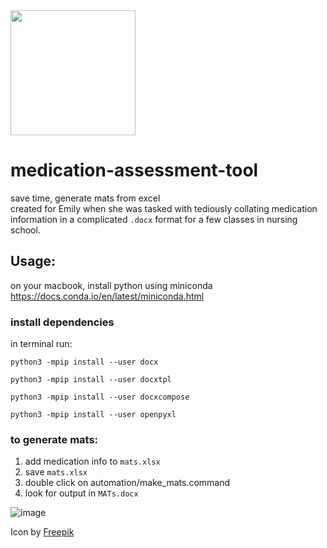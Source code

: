 <img src="https://user-images.githubusercontent.com/10421813/66350898-4aca5280-e911-11e9-9c84-fadede94a64d.png" width="200"/>


# medication-assessment-tool
save time, generate mats from excel<br>
created for Emily when she was tasked with tediously collating medication information in a complicated `.docx` format for a few classes in nursing school.<br>

## Usage:
on your macbook, install python using miniconda https://docs.conda.io/en/latest/miniconda.html

### install dependencies
in terminal run:

```python3 -mpip install --user docx```

```python3 -mpip install --user docxtpl```

```python3 -mpip install --user docxcompose```

```python3 -mpip install --user openpyxl```

### to generate mats:
1. add medication info to `mats.xlsx`
2. save `mats.xlsx`
3. double click on automation/make_mats.command
4. look for output in `MATs.docx`

![image](https://user-images.githubusercontent.com/10421813/65466972-1b95ea80-de15-11e9-9432-9b70c2698d8e.png)

<div>Icon by <a href="https://www.flaticon.com/authors/freepik" title="Freepik">Freepik</a></div>
